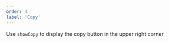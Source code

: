 ```yaml
---
order: 4
label: 'Copy'
---
```


Use `showCopy` to display the copy button in the upper right corner
